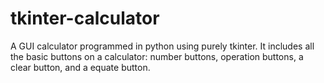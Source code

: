 # tkinter-calculator
A GUI calculator programmed in python using purely tkinter.
It includes all the basic buttons on a calculator: number buttons, operation buttons, a clear button, and a equate button.
